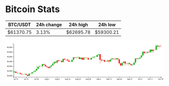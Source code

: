 # Bitcoin Stats

BTC/USDT|24h change|24h high|24h low|
|---|---|---|---|
|$61370.75|3.13%|$62695.78|$59300.21|

<img src="./chart.svg">
